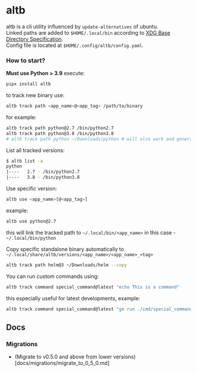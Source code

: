 # altb
altb is a cli utility influenced by `update-alternatives` of ubuntu.  
Linked paths are added to `$HOME/.local/bin` according to [XDG Base Directory Specification](https://specifications.freedesktop.org/basedir-spec/basedir-spec-latest.html).  
Config file is located at `$HOME/.config/altb/config.yaml`.

### How to start?

**Must use Python > 3.9**
execute:
```bash
pipx install altb
```

to track new binary use:
```bash
altb track path <app_name>@<app_tag> /path/to/binary
```
for example:
```bash
altb track path python@2.7 /bin/python2.7
altb track path python@3.8 /bin/python3.8
# altb track path python ~/Downloads/python # will also work and generate a new hash for it
```

List all tracked versions:
```bash
$ altb list -a
python
|----   2.7 - /bin/python2.7
|----   3.8 - /bin/python3.8
```

Use specific version:
```bash
altb use <app_name>[@<app_tag>]
```

example:
```bash
altb use python@2.7
```
this will link the tracked path to `~/.local/bin/<app_name>` in this case - `~/.local/bin/python`

Copy specific standalone binary automatically to `~/.local/share/altb/versions/<app_name>/<app_name>_<tag>`
```bash
altb track path helm@3 ~/Downloads/helm --copy
```

You can run custom commands using:
```bash
altb track command special_command@latest "echo This is a command"
```
this especially useful for latest developments, example:
```bash
altb track command special_command@latest "go run ./cmd/special_command" --working-directory "$HOME/special_command"
```


## Docs
### Migrations
- (Migrate to v0.5.0 and above from lower versions)[docs/migrations/migrate_to_0_5_0.md]